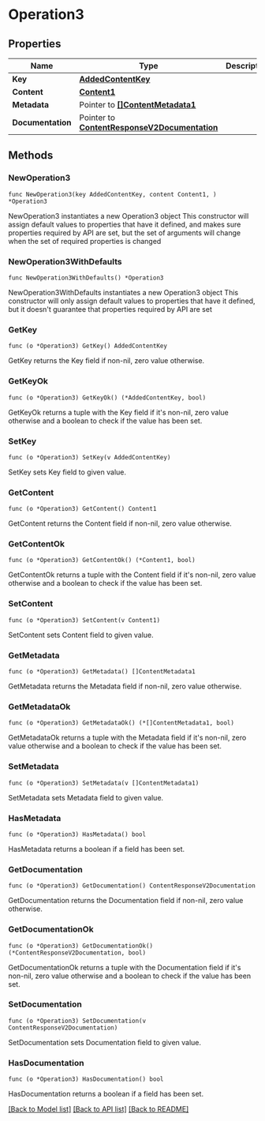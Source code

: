 # Operation3

## Properties

Name | Type | Description | Notes
------------ | ------------- | ------------- | -------------
**Key** | [**AddedContentKey**](AddedContentKey.md) |  | 
**Content** | [**Content1**](Content1.md) |  | 
**Metadata** | Pointer to [**[]ContentMetadata1**](ContentMetadata1.md) |  | [optional] 
**Documentation** | Pointer to [**ContentResponseV2Documentation**](ContentResponseV2Documentation.md) |  | [optional] 

## Methods

### NewOperation3

`func NewOperation3(key AddedContentKey, content Content1, ) *Operation3`

NewOperation3 instantiates a new Operation3 object
This constructor will assign default values to properties that have it defined,
and makes sure properties required by API are set, but the set of arguments
will change when the set of required properties is changed

### NewOperation3WithDefaults

`func NewOperation3WithDefaults() *Operation3`

NewOperation3WithDefaults instantiates a new Operation3 object
This constructor will only assign default values to properties that have it defined,
but it doesn't guarantee that properties required by API are set

### GetKey

`func (o *Operation3) GetKey() AddedContentKey`

GetKey returns the Key field if non-nil, zero value otherwise.

### GetKeyOk

`func (o *Operation3) GetKeyOk() (*AddedContentKey, bool)`

GetKeyOk returns a tuple with the Key field if it's non-nil, zero value otherwise
and a boolean to check if the value has been set.

### SetKey

`func (o *Operation3) SetKey(v AddedContentKey)`

SetKey sets Key field to given value.


### GetContent

`func (o *Operation3) GetContent() Content1`

GetContent returns the Content field if non-nil, zero value otherwise.

### GetContentOk

`func (o *Operation3) GetContentOk() (*Content1, bool)`

GetContentOk returns a tuple with the Content field if it's non-nil, zero value otherwise
and a boolean to check if the value has been set.

### SetContent

`func (o *Operation3) SetContent(v Content1)`

SetContent sets Content field to given value.


### GetMetadata

`func (o *Operation3) GetMetadata() []ContentMetadata1`

GetMetadata returns the Metadata field if non-nil, zero value otherwise.

### GetMetadataOk

`func (o *Operation3) GetMetadataOk() (*[]ContentMetadata1, bool)`

GetMetadataOk returns a tuple with the Metadata field if it's non-nil, zero value otherwise
and a boolean to check if the value has been set.

### SetMetadata

`func (o *Operation3) SetMetadata(v []ContentMetadata1)`

SetMetadata sets Metadata field to given value.

### HasMetadata

`func (o *Operation3) HasMetadata() bool`

HasMetadata returns a boolean if a field has been set.

### GetDocumentation

`func (o *Operation3) GetDocumentation() ContentResponseV2Documentation`

GetDocumentation returns the Documentation field if non-nil, zero value otherwise.

### GetDocumentationOk

`func (o *Operation3) GetDocumentationOk() (*ContentResponseV2Documentation, bool)`

GetDocumentationOk returns a tuple with the Documentation field if it's non-nil, zero value otherwise
and a boolean to check if the value has been set.

### SetDocumentation

`func (o *Operation3) SetDocumentation(v ContentResponseV2Documentation)`

SetDocumentation sets Documentation field to given value.

### HasDocumentation

`func (o *Operation3) HasDocumentation() bool`

HasDocumentation returns a boolean if a field has been set.


[[Back to Model list]](../README.md#documentation-for-models) [[Back to API list]](../README.md#documentation-for-api-endpoints) [[Back to README]](../README.md)


